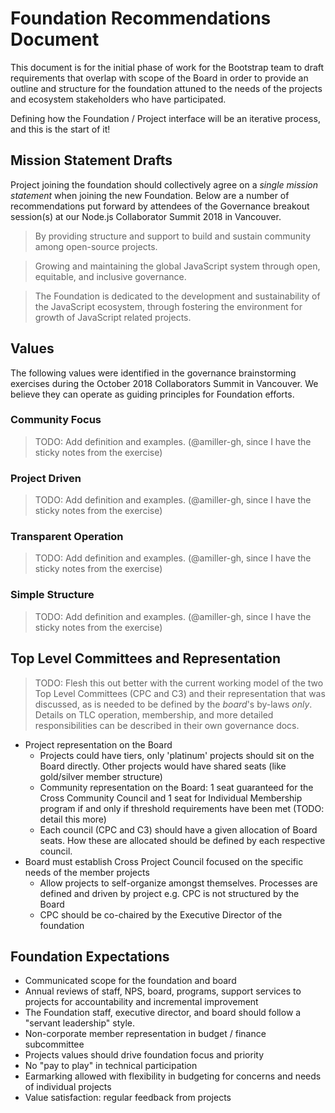 # Foundation Recommendations Document

This document is for the initial phase of work for the Bootstrap team to draft requirements that overlap with scope of the Board in order to provide an outline and structure for the foundation attuned to the needs of the projects and ecosystem stakeholders who have participated.

Defining how the Foundation / Project interface will be an iterative process, and this is the start of it!

## Mission Statement Drafts
Project joining the foundation should collectively agree on a _single mission statement_ when joining the new Foundation. Below are a number of recommendations put forward by attendees of the Governance breakout session(s) at our Node.js Collaborator Summit 2018 in Vancouver.

> By providing structure and support to build and sustain community among open-source projects.

> Growing and maintaining the global JavaScript system through open, equitable, and inclusive governance.

> The Foundation is dedicated to the development and sustainability of the JavaScript ecosystem, through fostering the environment for growth of JavaScript related projects.

## Values
The following values were identified in the governance brainstorming exercises during the October 2018 Collaborators Summit in Vancouver. We believe they can operate as guiding principles for Foundation efforts.

### Community Focus
> TODO: Add definition and examples. (@amiller-gh, since I have the sticky notes from the exercise)

### Project Driven
> TODO: Add definition and examples. (@amiller-gh, since I have the sticky notes from the exercise)

### Transparent Operation
> TODO: Add definition and examples. (@amiller-gh, since I have the sticky notes from the exercise)

### Simple Structure
> TODO: Add definition and examples. (@amiller-gh, since I have the sticky notes from the exercise)


## Top Level Committees and Representation
> TODO: Flesh this out better with the current working model of the two Top Level Committees (CPC and C3)
>       and their representation that was discussed, as is needed to be defined by the *board*'s
>       by-laws *only*. Details on TLC operation, membership, and more detailed responsibilities
>       can be described in their own governance docs.
- Project representation on the Board
  - Projects could have tiers, only 'platinum' projects should sit on the Board directly. Other projects would have shared seats (like gold/silver member structure)
  - Community representation on the Board: 1 seat guaranteed for the Cross Community Council and 1 seat for Individual Membership program if and only if threshold requirements have been met (TODO: detail this more)
  - Each council (CPC and C3) should have a given allocation of Board seats. How these are allocated should be defined by each respective council.
- Board must establish Cross Project Council focused on the specific needs of the member projects
  - Allow projects to self-organize amongst themselves. Processes are defined and driven by project e.g. CPC is not structured by the Board
  - CPC should be co-chaired by the Executive Director of the foundation

## Foundation Expectations
- Communicated scope for the foundation and board
- Annual reviews of staff, NPS, board, programs, support services to projects for accountability and incremental improvement
- The Foundation staff, executive director, and board should follow a "servant leadership" style.
- Non-corporate member representation in budget / finance subcommittee
- Projects values should drive foundation focus and priority
- No "pay to play" in technical participation
- Earmarking allowed with flexibility in budgeting for concerns and needs of individual projects
- Value satisfaction: regular feedback from projects
